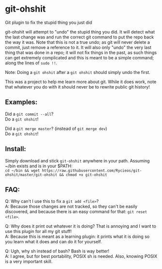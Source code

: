 # git-ohshit
Git plugin to fix the stupid thing you just did

git-ohshit will attempt to "undo" the stupid thing you did. It will detect what
the last change was and run the correct git command to put the repo back the way
it was. Note that this is not a true undo; as git will never delete a commit,
just remove a reference to it. It will also only "undo" the very last thing that
was done in a repo; it will not fix things in the past, as such things can get
extremely complicated and this is meant to be a simple command; along the lines
of `sudo !!`.

Note: Doing a `git ohshit` after a `git ohshit` should simply undo the first.

This was a project to help me learn more about git. While it does work, note
that whatever you do with it should never be to rewrite public git history!

## Examples:
Did a `git commit --all`?  
Do a `git ohshit`!

Did a `git merge master`? (instead of `git merge dev`)  
Do a `git ohshit`!

## Install:
Simply download and stick `git-ohshit` anywhere in your path. Assuming ~/bin
exists and is in your $PATH:  
`cd ~/bin && wget https://raw.githubusercontent.com/Rycieos/git-ohshit/master/git-ohshit && chmod +x git-ohshit`

## FAQ:

Q: Why can't I use this to fix a `git add <file>`?  
A: Because those changes are not tracked, so they can't be easily discovered,
    and because there is an easy command for that: `git reset <file>`.

Q: Why does it print out whatever it is doing? That is annoying and I want to
    use this plugin for all my git stuff!  
A: Because this is meant as a learning plugin: it prints what it is doing so you
    learn what it does and can do it for yourself.

Q: Ugh, why sh instead of bash? Bash is way better!  
A: I agree, but for best portability, POSIX sh is needed. Also, knowing POSIX is
    a very important skill.
